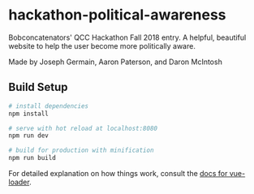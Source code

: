 # hackathon-political-awareness

Bobconcatenators' QCC Hackathon Fall 2018 entry. A helpful, beautiful website to help the user become more politically aware.

Made by Joseph Germain, Aaron Paterson, and Daron McIntosh

## Build Setup

``` bash
# install dependencies
npm install

# serve with hot reload at localhost:8080
npm run dev

# build for production with minification
npm run build
```

For detailed explanation on how things work, consult the [docs for vue-loader](http://vuejs.github.io/vue-loader).
